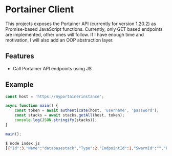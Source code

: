 # Portainer Client
This projects exposes the Portainer API (currently for version 1.20.2) as Promise-based JavaScript functions. Currently, only GET based endpoints are implemented,
other ones will follow. If I have enough time and motivation, I will also add an OOP abstraction layer.

## Features
- Call Portainer API endpoints using JS

## Example
```js
const host = 'https://myportainerinstance';

async function main() {
    const token = await authenticate(host, 'username', 'password');
    const stacks = await stacks.getAll(host, token);
    console.log(JSON.stringify(stacks));
}

main();
```

```sh
$ node index.js
[{"Id":3,"Name":"databasestack","Type":2,"EndpointId":1,"SwarmId":"","EntryPoint":"docker-compose.yml","Env":[],"ProjectPath":"/data/compose/3","ResourceControl":{"Id":0,"ResourceId":"","SubResourceIds":null,"Type":0,"UserAccesses":null,"TeamAccesses":null,"Public":false}}]
```
